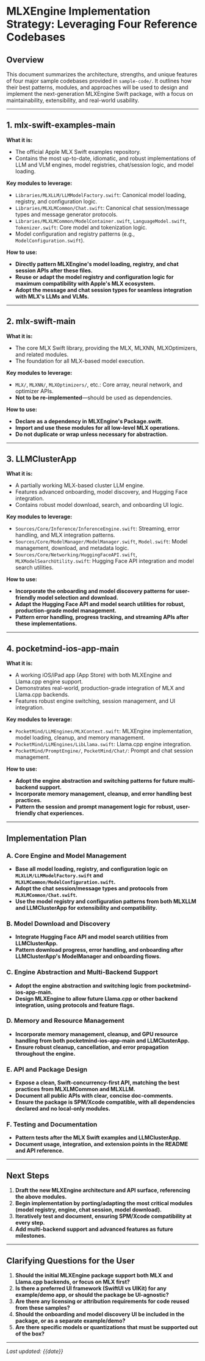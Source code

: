 # MLXEngine Implementation Strategy: Leveraging Four Reference Codebases

## Overview

This document summarizes the architecture, strengths, and unique features of four major sample codebases provided in `sample-code/`. It outlines how their best patterns, modules, and approaches will be used to design and implement the next-generation MLXEngine Swift package, with a focus on maintainability, extensibility, and real-world usability.

---

## 1. **mlx-swift-examples-main**

**What it is:**  
- The official Apple MLX Swift examples repository.
- Contains the most up-to-date, idiomatic, and robust implementations of LLM and VLM engines, model registries, chat/session logic, and model loading.

**Key modules to leverage:**
- `Libraries/MLXLLM/LLMModelFactory.swift`: Canonical model loading, registry, and configuration logic.
- `Libraries/MLXLMCommon/Chat.swift`: Canonical chat session/message types and message generator protocols.
- `Libraries/MLXLMCommon/ModelContainer.swift`, `LanguageModel.swift`, `Tokenizer.swift`: Core model and tokenization logic.
- Model configuration and registry patterns (e.g., `ModelConfiguration.swift`).

**How to use:**
- **Directly pattern MLXEngine's model loading, registry, and chat session APIs after these files.**
- **Reuse or adapt the model registry and configuration logic for maximum compatibility with Apple's MLX ecosystem.**
- **Adopt the message and chat session types for seamless integration with MLX's LLMs and VLMs.**

---

## 2. **mlx-swift-main**

**What it is:**  
- The core MLX Swift library, providing the MLX, MLXNN, MLXOptimizers, and related modules.
- The foundation for all MLX-based model execution.

**Key modules to leverage:**
- `MLX/`, `MLXNN/`, `MLXOptimizers/`, etc.: Core array, neural network, and optimizer APIs.
- **Not to be re-implemented**—should be used as dependencies.

**How to use:**
- **Declare as a dependency in MLXEngine's Package.swift.**
- **Import and use these modules for all low-level MLX operations.**
- **Do not duplicate or wrap unless necessary for abstraction.**

---

## 3. **LLMClusterApp**

**What it is:**  
- A partially working MLX-based cluster LLM engine.
- Features advanced onboarding, model discovery, and Hugging Face integration.
- Contains robust model download, search, and onboarding UI logic.

**Key modules to leverage:**
- `Sources/Core/Inference/InferenceEngine.swift`: Streaming, error handling, and MLX integration patterns.
- `Sources/Core/ModelManager/ModelManager.swift`, `Model.swift`: Model management, download, and metadata logic.
- `Sources/Core/Networking/HuggingFaceAPI.swift`, `MLXModelSearchUtility.swift`: Hugging Face API integration and model search utilities.

**How to use:**
- **Incorporate the onboarding and model discovery patterns for user-friendly model selection and download.**
- **Adapt the Hugging Face API and model search utilities for robust, production-grade model management.**
- **Pattern error handling, progress tracking, and streaming APIs after these implementations.**

---

## 4. **pocketmind-ios-app-main**

**What it is:**  
- A working iOS/iPad app (App Store) with both MLXEngine and Llama.cpp engine support.
- Demonstrates real-world, production-grade integration of MLX and Llama.cpp backends.
- Features robust engine switching, session management, and UI integration.

**Key modules to leverage:**
- `PocketMind/LLMEngines/MLXContext.swift`: MLXEngine implementation, model loading, cleanup, and memory management.
- `PocketMind/LLMEngines/LibLlama.swift`: Llama.cpp engine integration.
- `PocketMind/PromptEngine/`, `PocketMind/Chat/`: Prompt and chat session management.

**How to use:**
- **Adopt the engine abstraction and switching patterns for future multi-backend support.**
- **Incorporate memory management, cleanup, and error handling best practices.**
- **Pattern the session and prompt management logic for robust, user-friendly chat experiences.**

---

## **Implementation Plan**

### **A. Core Engine and Model Management**

- **Base all model loading, registry, and configuration logic on `MLXLLM/LLMModelFactory.swift` and `MLXLMCommon/ModelConfiguration.swift`.**
- **Adopt the chat session/message types and protocols from `MLXLMCommon/Chat.swift`.**
- **Use the model registry and configuration patterns from both MLXLLM and LLMClusterApp for extensibility and compatibility.**

### **B. Model Download and Discovery**

- **Integrate Hugging Face API and model search utilities from LLMClusterApp.**
- **Pattern download progress, error handling, and onboarding after LLMClusterApp's ModelManager and onboarding flows.**

### **C. Engine Abstraction and Multi-Backend Support**

- **Adopt the engine abstraction and switching logic from pocketmind-ios-app-main.**
- **Design MLXEngine to allow future Llama.cpp or other backend integration, using protocols and feature flags.**

### **D. Memory and Resource Management**

- **Incorporate memory management, cleanup, and GPU resource handling from both pocketmind-ios-app-main and LLMClusterApp.**
- **Ensure robust cleanup, cancellation, and error propagation throughout the engine.**

### **E. API and Package Design**

- **Expose a clean, Swift-concurrency-first API, matching the best practices from MLXLMCommon and MLXLLM.**
- **Document all public APIs with clear, concise doc-comments.**
- **Ensure the package is SPM/Xcode compatible, with all dependencies declared and no local-only modules.**

### **F. Testing and Documentation**

- **Pattern tests after the MLX Swift examples and LLMClusterApp.**
- **Document usage, integration, and extension points in the README and API reference.**

---

## **Next Steps**

1. **Draft the new MLXEngine architecture and API surface, referencing the above modules.**
2. **Begin implementation by porting/adapting the most critical modules (model registry, engine, chat session, model download).**
3. **Iteratively test and document, ensuring SPM/Xcode compatibility at every step.**
4. **Add multi-backend support and advanced features as future milestones.**

---

## **Clarifying Questions for the User**

1. **Should the initial MLXEngine package support both MLX and Llama.cpp backends, or focus on MLX first?**
2. **Is there a preferred UI framework (SwiftUI vs UIKit) for any example/demo app, or should the package be UI-agnostic?**
3. **Are there any licensing or attribution requirements for code reused from these samples?**
4. **Should the onboarding and model discovery UI be included in the package, or as a separate example/demo?**
5. **Are there specific models or quantizations that must be supported out of the box?**

---

*Last updated: {{date}}* 